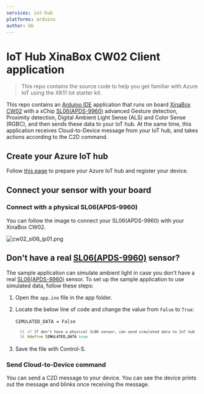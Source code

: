 ```yaml
---
services: iot-hub
platforms: arduino
author: bb
---
```


# IoT Hub XinaBox CW02 Client application 

> This repo contains the source code to help you get familiar with Azure IoT using the XK11 Iot starter kit.

This repo contains an [Arduino IDE](https://www.arduino.cc) application that runs on board [XinaBox CW02](http://wiki.xinabox.cc/CW02_-_Wi-Fi_%26_Bluetooth_Core) with a xChip [SL06(APDS-9960)](http://wiki.xinabox.cc/SL06_-_Gesture) advanced Gesture detection, Proximity detection, Digital Ambient Light Sense (ALS) and Color Sense (RGBC), and then sends these data to your IoT hub. At the same time, this application receives Cloud-to-Device message from your IoT hub, and takes actions according to the C2D command.

## Create your Azure IoT hub
Follow [this page](https://docs.microsoft.com/en-us/azure/iot-hub/iot-hub-create-through-portal) to prepare your Azure IoT hub and register your device.

## Connect your sensor with your board
### Connect with a physical SL06(APDS-9960)
You can follow the image to connect your SL06(APDS-9960) with your XinaBox CW02.

![cw02_sl06_ip01.png](media/iot-hub-xinabox-cw02-wifi-xchip-arduino-get-started/cw02_sl06_ip01.png)

## Don't have a real [SL06(APDS-9960)](http://wiki.xinabox.cc/SL06_-_Gesture) sensor?

The sample application can simulate ambient light in
case you don't have a real [SL06(APDS-9960)](http://wiki.xinabox.cc/SL06_-_Gesture) sensor. To set up the sample
application to use simulated data, follow these steps:

1.  Open the `app.ino` file in the app folder.

2.  Locate the below line of code and change the value from
    `False` to `True`:

    `SIMULATED_DATA = False`

    ![simulate_sl06.png](media/iot-hub-xinabox-cw02-wifi-xchip-arduino-get-started/simulate_sl06.png)

3.  Save the file with Control-S.

### Send Cloud-to-Device command
You can send a C2D message to your device. You can see the device prints out the message and blinks once receiving the message.